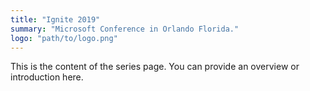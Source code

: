 ```yaml
---
title: "Ignite 2019"
summary: "Microsoft Conference in Orlando Florida."
logo: "path/to/logo.png"
---
```


This is the content of the series page. You can provide an overview or introduction here.